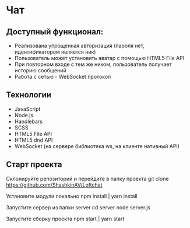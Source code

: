 # Чат

## Доступный функционал:

- Реализована упрощенная авторизация (пароля нет, идентификатором является ник)
- Пользователь может установить аватар с помощью HTML5 File API
- При повторном входе с тем же ником, пользователь получает историю сообщений
- Работа с сетью - WebSoсket протокол

## Технологии

- JavaScript
- Node.js
- Handlebars
- SCSS
- HTML5 File API
- HTML5 dnd API
- WebSoсket (на сервере библиотека ws, на клиенте нативный API)

## Старт проекта

Склонируйте репозиторий и перейдите в папку проекта
git clone https://github.com/ShashkinAV/Loftchat

Установите модули локально
npm install | yarn install

Запустите сервер из папки server
cd server node server.js

Запустите сборку проекта
npm start | yarn start
